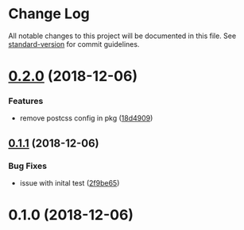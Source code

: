 # Change Log

All notable changes to this project will be documented in this file. See [standard-version](https://github.com/conventional-changelog/standard-version) for commit guidelines.

<a name="0.2.0"></a>
# [0.2.0](https://github.com/clair-design/vue-cli-plugin-clair/compare/v0.1.1...v0.2.0) (2018-12-06)


### Features

* remove postcss config in pkg ([18d4909](https://github.com/clair-design/vue-cli-plugin-clair/commit/18d4909))



<a name="0.1.1"></a>
## [0.1.1](https://github.com/clair-design/vue-cli-plugin-clair/compare/v0.1.0...v0.1.1) (2018-12-06)


### Bug Fixes

* issue with inital test ([2f9be65](https://github.com/clair-design/vue-cli-plugin-clair/commit/2f9be65))



<a name="0.1.0"></a>
# 0.1.0 (2018-12-06)
